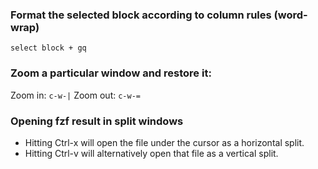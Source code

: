 ### Format the selected block according to column rules (word-wrap)

```
select block + gq
```


### Zoom a particular window and restore it:

Zoom in: `c-w-|`
Zoom out: `c-w-=`

### Opening fzf result in split windows

- Hitting Ctrl-x will open the file under the cursor as a horizontal split.
- Hitting Ctrl-v will alternatively open that file as a vertical split.
